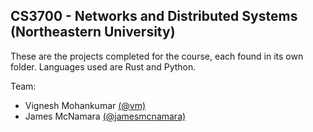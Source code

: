 ## CS3700 - Networks and Distributed Systems (Northeastern University)

These are the projects completed for the course, each found in its own folder. Languages used are Rust and Python.

Team:
* Vignesh Mohankumar [(@vm)](http://www.github.com/vm)
* James McNamara [(@jamesmcnamara)](http://www.github.com/jamesmcnamara)

